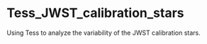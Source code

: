 # Tess_JWST_calibration_stars
Using Tess to analyze the variability of the JWST calibration stars.  
